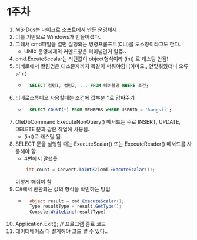 # 1주차

1. MS-Dos는 마이크로 소프트에서 만든 운영체제
2. 이를 기반으로 Windows가 만들어졌다.
3. 그래서 cmd파일을 열면 실행되는 명령프롬프트(CLI)를 도스창이라고도 한다.
	* UNIX 운영체제의 커멘드창은 터미널인거 알쥬~
4.  cmd.ExcuteSccalar는 리턴값이 object형식이라 (int) 로 캐스팅 안됨!
5. 티베로에서 컬럼명은 대소문자까지 똑같이 써줘야함! (아마도,, 안맞춰줬더니 오류남ㅜ)
	* ```sql
		SELECT 컬럼1, 컬럼2, ... FROM 테이블명 WHERE 조건; 
		```
6. 티베로스튜디오 사용할때는 조건에 값부분 ''로 감싸주기
	* ```sql
		SELECT COUNT(*) FROM MEMBERS WHERE USERID = 'kangsii';
		```
7. OleDbCommand.ExecuteNonQuery() 메서드는 주로 INSERT, UPDATE, DELETE 문과 같은 작업에 사용됨.
	* (int)로 캐스팅 됨.
8. SELECT 문을 실행할 때는 ExecuteScalar() 또는 ExecuteReader() 메서드를 사용해야 함.
	* 4번에서 말했듯 
	```cs
		int count = Convert.ToInt32(cmd.ExecuteScalar());
	``` 
	이렇게 해줘야 함
9. C#에서 반환되는 값의 형식을 확인하는 방법
	* ```cs
		object result = cmd.ExecuteScalar();
		Type resultType = result.GetType();
		Console.WriteLine(resultType)
		```
10. Application.Exit(); // 프로그램 종료 코드
11. 데이터베이스 다 설계해야 코드 짤 수 있다..